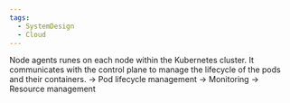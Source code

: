 ```yaml
---
tags:
  - SystemDesign
  - Cloud
---
```

Node agents runes on each node within the Kubernetes cluster. It communicates with the control plane to manage the lifecycle of the pods and their containers.
-> Pod lifecycle management
-> Monitoring
-> Resource management


